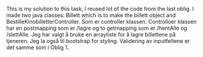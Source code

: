 This is my solution to this task, I reused lot of the code from the last oblig.
I made two java classes: Billett which is to make the billett object and BestilleKinobilletterController.
Som er controller klassen. Controlloer klassen har en postmapping som er /lagre og to getmapping som er
/hentAlle og /slettAlle. Jeg har valgt å bruke en arrayliste for å lagre billettene på tjeneren.
Jeg la også til bootstrap for styling. Validering av inputfeltene er det samme som i Oblig 1.

